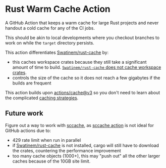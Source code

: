 # Rust Warm Cache Action

A GitHub Action that keeps a warm cache for large Rust projects and never handout a cold cache for any of the CI jobs.

This should be akin to local developments where you checkout branches to work on while the `target` directory persists.

This action differentiates [Swatinem/rust-cache](https://github.com/Swatinem/rust-cache) by:

* this caches workspace crates because they still take a significant amount of time to build. [`Swatinem/rust-cache` does not cache workspace crates](https://github.com/Swatinem/rust-cache/issues/37#issuecomment-944697938).
* controls the size of the cache so it does not reach a few gigabytes if the builds are frequent

This action builds upon [actions/cache@v3](https://github.com/actions/cache) so you don't need to learn about the complicated [caching strategies](https://github.com/actions/cache/blob/main/caching-strategies.md).

## Future work

Figure out a way to work with [sccache](https://github.com/mozilla/sccache), as [sccache action](https://github.com/Mozilla-Actions/sccache-action) is not ideal for GitHub actions due to:

* 429 rate limit when run in parallel
* if [Swatinem/rust-cache](https://github.com/Swatinem/rust-cache) is not installed, cargo will still have to download the crates, countering the performance improvement
* too many cache objects (1000+), this may "push out" all the other larger caches because of the 10GB site limit.
